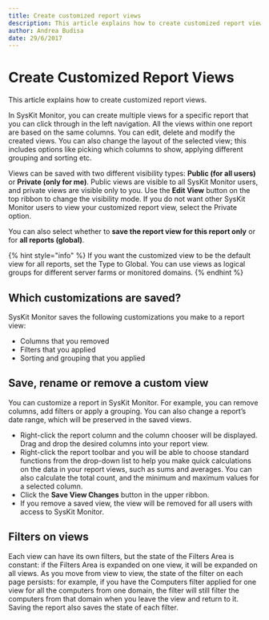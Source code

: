 ```yaml
---
title: Create customized report views
description: This article explains how to create customized report views in SysKit Monitor.
author: Andrea Budisa
date: 29/6/2017
---
```


# Create Customized Report Views

This article explains how to create customized report views.

In SysKit Monitor, you can create multiple views for a specific report that you can click through in the left navigation. All the views within one report are based on the same columns. You can edit, delete and modify the created views. You can also change the layout of the selected view; this includes options like picking which columns to show, applying different grouping and sorting etc.

Views can be saved with two different visibility types: **Public \(for all users\)** or **Private \(only for me\)**. Public views are visible to all SysKit Monitor users, and private views are visible only to you. Use the **Edit View** button on the top ribbon to change the visibility mode. If you do not want other SysKit Monitor users to view your customized report view, select the Private option.

You can also select whether to **save the report view for this report only** or for **all reports \(global\)**.

{% hint style="info" %}
If you want the customized view to be the default view for all reports, set the Type to Global. You can use views as logical groups for different server farms or monitored domains.
{% endhint %}

## Which customizations are saved?

SysKit Monitor saves the following customizations you make to a report view:

* Columns that you removed
* Filters that you applied
* Sorting and grouping that you applied

## Save, rename or remove a custom view

You can customize a report in SysKit Monitor. For example, you can remove columns, add filters or apply a grouping. You can also change a report’s date range, which will be preserved in the saved views.

* Right-click the report column and the column chooser will be displayed. Drag and drop the desired columns into your report view.
* Right-click the report toolbar and you will be able to choose standard functions from the drop-down list to help you make quick calculations on the data in your report views, such as sums and averages. You can also calculate the total count, and the minimum and maximum values for a selected column.
* Click the **Save View Changes** button in the upper ribbon.
* If you remove a saved view, the view will be removed for all users with access to SysKit Monitor.

## Filters on views

Each view can have its own filters, but the state of the Filters Area is constant: if the Filters Area is expanded on one view, it will be expanded on all views. As you move from view to view, the state of the filter on each page persists: for example, if you have the Computers filter applied for one view for all the computers from one domain, the filter will still filter the computers from that domain when you leave the view and return to it.  
Saving the report also saves the state of each filter.

